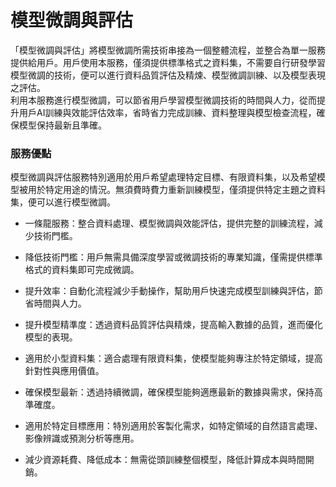 
# 模型微調與評估

「模型微調與評估」將模型微調所需技術串接為一個整體流程，並整合為單一服務提供給用戶。用戶使用本服務，僅須提供標準格式之資料集，不需要自行研發學習模型微調的技術，便可以進行資料品質評估及精煉、模型微調訓練、以及模型表現之評估。  
利用本服務進行模型微調，可以節省用戶學習模型微調技術的時間與人力，從而提升用戶AI訓練與效能評估效率，省時省力完成訓練、資料整理與模型檢查流程，確保模型保持最新且準確。  

### 服務優點

模型微調與評估服務特別適用於用戶希望處理特定目標、有限資料集，以及希望模型被用於特定用途的情況。無須費時費力重新訓練模型，僅須提供特定主題之資料集，便可以進行模型微調。
*	一條龍服務：整合資料處理、模型微調與效能評估，提供完整的訓練流程，減少技術門檻。  

*	降低技術門檻：用戶無需具備深度學習或微調技術的專業知識，僅需提供標準格式的資料集即可完成微調。
*	提升效率：自動化流程減少手動操作，幫助用戶快速完成模型訓練與評估，節省時間與人力。
*	提升模型精準度：透過資料品質評估與精煉，提高輸入數據的品質，進而優化模型的表現。
*	適用於小型資料集：適合處理有限資料集，使模型能夠專注於特定領域，提高針對性與應用價值。
*	確保模型最新：透過持續微調，確保模型能夠適應最新的數據與需求，保持高準確度。
*	適用於特定目標應用：特別適用於客製化需求，如特定領域的自然語言處理、影像辨識或預測分析等應用。
*	減少資源耗費、降低成本：無需從頭訓練整個模型，降低計算成本與時間開銷。




<!--

# 前端平台


AnythingLLM 和 OpenWebUI 是 RHAP 平台的前端推論解決方案組，位於前端平台，負責處理使用者的請求並提供直觀的圖形化界面。簡單操作，便於新手使用。


## AnythingLLM 

AnythingLLM 是最容易使用的多合一 AI 應用程式，它可以執行 RAG、AI Agents 以及更多的功能，而且不需要任何程式碼或基礎架構。


- 零設定、私有化、全方位的 AI 應用：無需繁瑣的開發者設定，提供本地 LLM、RAG 和 AI Agent 的一站式解決方案。
- AI Agents 功能：具備代理（Agent）特性，能夠自動執行一系列任務，提高效率和生產力。
- 完全可客製化：適用於企業或組織，提供與 ChatGPT 相當的完整功能，並具備權限控制，支持任何 LLM、嵌入模型或向量數據庫。
- 無程式碼或基礎架構負擔：使用者無需編寫程式碼或處理複雜的基礎設施，即可享受強大的 AI 功能。

如果想了解 AnythingLLM 的操作，可以參考 [AnythingLLM  使用說明](/docs/tools/AnythingLLM%20使用說明.md)


## OpenWebUI
OpenWebUI 是一個可擴充、功能豐富且易於使用的 AI 介面，設計為完全離線運行。它支持多種大型語言模型（LLM），包括 Ollama 和相容 OpenAI 的 API。其主要特點包括：

- 完全離線運行：無需連線網路即可使用，確保數據的隱私和安全。
- 多樣化的 LLM 支持：相容多種 LLM 運行器，提供靈活的模型選擇，如 Ollama 和 OpenAI 相容的 API。
- 可擴充性：設計為可擴充的架構，允許開發者添加新的功能和擴充軟體，滿足不同的需求。
- 使用者友好：提供直觀的界面和豐富的功能，使得無論是初學者還是專業人士都能輕鬆使用。

如果想了解 OpenWebUI 的操作，可以參考 [Open WebUI 使用說明](/docs/tools/OpenWebUI%20使用說明.md)


# 模型設定

對於AnythingLLM 跟 OpenWebUI 安裝後要如何將模型正確導入有不同的設定
<br />

可以參考 [AnythingLLM 的模型設定](/docs/tools/AnythingLLM%20使用說明.md#模型設定)跟 [OpenWebUI 的模型設定](/docs/tools/OpenWebUI%20使用說明.md#模型設定)

-->